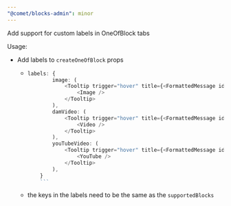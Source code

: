 ```yaml
---
"@comet/blocks-admin": minor
---
```


Add support for custom labels in OneOfBlock tabs

Usage:

-   Add labels to `createOneOfBlock` props
    -   ````ts
        labels: {
                image: (
                    <Tooltip trigger="hover" title={<FormattedMessage id="pages.blocks.media.image" defaultMessage="Image" />}>
                        <Image />
                    </Tooltip>
                ),
                damVideo: (
                    <Tooltip trigger="hover" title={<FormattedMessage id="pages.blocks.media.video.dam" defaultMessage="Video (DAM)" />}>
                        <Video />
                    </Tooltip>
                ),
                youTubeVideo: (
                    <Tooltip trigger="hover" title={<FormattedMessage id="pages.blocks.media.video.youtube" defaultMessage="Video (YouTube)" />}>
                        <YouTube />
                    </Tooltip>
                ),
            }
            ```
        ````
    -   the keys in the labels need to be the same as the `supportedBlocks`
